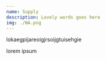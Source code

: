 ```yaml
---
name: Supply
description: Lovely words goes here
img: ./NA.png
---
```



lokaegpijareoigjrsoijgtuisehgie

lorem ipsum